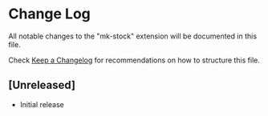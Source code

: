 # Change Log

All notable changes to the "mk-stock" extension will be documented in this file.

Check [Keep a Changelog](http://keepachangelog.com/) for recommendations on how to structure this file.

## [Unreleased]

- Initial release